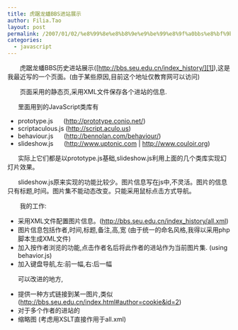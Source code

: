 ```yaml
---
title: 虎踞龙蟠BBS进站展示
author: Filia.Tao
layout: post
permalink: /2007/01/02/%e8%99%8e%e8%b8%9e%e9%be%99%e8%9f%a0bbs%e8%bf%9b%e7%ab%99%e5%b1%95%e7%a4%ba/
categories:
  - javascript
---
```

　　虎踞龙蟠BBS历史进站展示([http://bbs.seu.edu.cn/index_history/][1]),这是我最近写的一个页面。(由于某些原因,目前这个地址仅教育网可以访问)

　　页面采用的静态页,采用XML文件保存各个进站的信息.

&nbsp;&nbsp;&nbsp;&nbsp;&nbsp; 里面用到的JavaScript类库有

  * prototype.js&nbsp;&nbsp;&nbsp;&nbsp;&nbsp; (http://prototype.conio.net/)
  * scriptaculous.js (http://script.aculo.us)
  * behaviour.js&nbsp;&nbsp;&nbsp;&nbsp;&nbsp; (http://bennolan.com/behaviour/)
  * slideshow.js&nbsp;&nbsp;&nbsp;&nbsp;&nbsp; (http://www.uptonic.com | http://www.couloir.org)

&nbsp;&nbsp;&nbsp;&nbsp;&nbsp; 实际上它们都是以prototype.js基础,slideshow.js利用上面的几个类库实现幻灯片效果。 

&nbsp;&nbsp;&nbsp;&nbsp;&nbsp; slideshow.js原来实现的功能比较少。图片信息写在js中,不灵活。图片的信息只有标题,时间。图片集不能动态改变。只能采用鼠标点击方式导航。

　　我的工作:

  * 采用XML文件配置图片信息。(http://bbs.seu.edu.cn/index_history/all.xml)
  * 图片信息包括作者,时间,标题,备注,高,宽 (由于统一的命名风格,我得以采用php脚本生成XML文件)
  * 加入按作者浏览的功能,点击作者名后将此作者的进站作为当前图片集. (using behavior.js)
  * 加入键盘导航,左:前一幅,右:后一幅

&nbsp;&nbsp;&nbsp;&nbsp;&nbsp; 可以改进的地方,

  * 提供一种方式链接到某一图片,类似(http://bbs.seu.edu.cn/index.html#author=cookie&id=2)
  * 对于多个作者的进站的
  * 缩略图 (考虑用XSLT直接作用于all.xml)

&nbsp;&nbsp;&nbsp;&nbsp;&nbsp; 

&nbsp;

 [1]: http://bbs.seu.edu.cn/index_history/ "虎踞龙蟠BBS历史进站展示"
